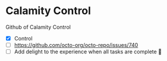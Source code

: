 # Calamity Control
Github of Calamity Control
- [x] Control
- [ ] https://github.com/octo-org/octo-repo/issues/740
- [ ] Add delight to the experience when all tasks are complete :tada:
